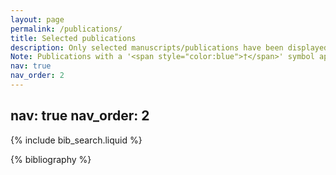```yaml
---
layout: page
permalink: /publications/
title: Selected publications
description: Only selected manuscripts/publications have been displayed here. For a list of all acknowledged works that I have participated in, please check my Google Scholar/dblp profile(s). 
Note: Publications with a '<span style="color:blue">†</span>' symbol appended to the immediate right of my name indicate my first (co-)authorship therein.
nav: true
nav_order: 2
---
```


nav: true
nav_order: 2
---

<!-- _pages/publications.md -->

<!-- Bibsearch Feature -->

{% include bib_search.liquid %}

<div class="publications">

{% bibliography %}

</div>
